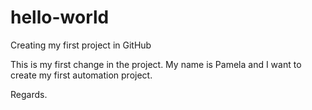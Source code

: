# hello-world
Creating my first project in GitHub

This is my first change in the project. 
My name is Pamela and I want to create my first automation project.

Regards.
